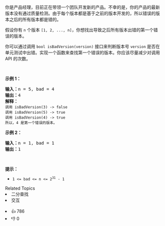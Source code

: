<p>你是产品经理，目前正在带领一个团队开发新的产品。不幸的是，你的产品的最新版本没有通过质量检测。由于每个版本都是基于之前的版本开发的，所以错误的版本之后的所有版本都是错的。</p>

<p>假设你有 <code>n</code> 个版本 <code>[1, 2, ..., n]</code>，你想找出导致之后所有版本出错的第一个错误的版本。</p>

<p>你可以通过调用&nbsp;<code>bool isBadVersion(version)</code>&nbsp;接口来判断版本号 <code>version</code> 是否在单元测试中出错。实现一个函数来查找第一个错误的版本。你应该尽量减少对调用 API 的次数。</p> &nbsp;

<p><strong>示例 1：</strong></p>

<pre>
<strong>输入：</strong>n = 5, bad = 4
<strong>输出：</strong>4
<strong>解释：</strong>
<span><code>调用 isBadVersion(3) -&gt; false 
调用 isBadVersion(5)&nbsp;-&gt; true 
调用 isBadVersion(4)&nbsp;-&gt; true</code></span>
<span><code>所以，4 是第一个错误的版本。</code></span>
</pre>

<p><strong>示例 2：</strong></p>

<pre>
<strong>输入：</strong>n = 1, bad = 1
<strong>输出：</strong>1
</pre>

<p>&nbsp;</p>

<p><strong>提示：</strong></p>

<ul> 
 <li><code>1 &lt;= bad &lt;= n &lt;= 2<sup>31</sup> - 1</code></li> 
</ul>

<div><div>Related Topics</div><div><li>二分查找</li><li>交互</li></div></div><br><div><li>👍 786</li><li>👎 0</li></div>